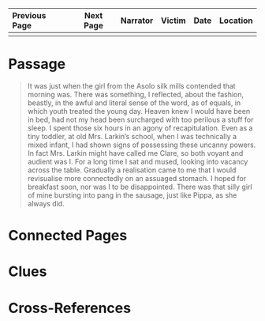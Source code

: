 | Previous Page | Next Page | Narrator | Victim | Date | Location |
|:--------------|:---------:|---------:|-------:|-----:|---------:|
|               |           |          |        |      |          |

# Passage
>It was just when the girl from the Asolo silk mills contended that morning was. There was something, I reflected, about the fashion, beastly, in the awful and literal sense of the word, as of equals, in which youth treated the young day. Heaven knew I would have been in bed, had not my head been surcharged with too perilous a stuff for sleep. I spent those six hours in an agony of recapitulation. Even as a tiny toddler, at old Mrs. Larkin’s school, when I was technically a mixed infant, I had shown signs of possessing these uncanny powers. In fact Mrs. Larkin might have called me Clare, so both voyant and audient was I. For a long time I sat and mused, looking into vacancy across the table. Gradually a realisation came to me that I would revisualise more connectedly on an assuaged stomach. I hoped for breakfast soon, nor was I to be disappointed. There was that silly girl of mine bursting into pang in the sausage, just like Pippa, as she always did.
# Connected Pages
# Clues
# Cross-References
